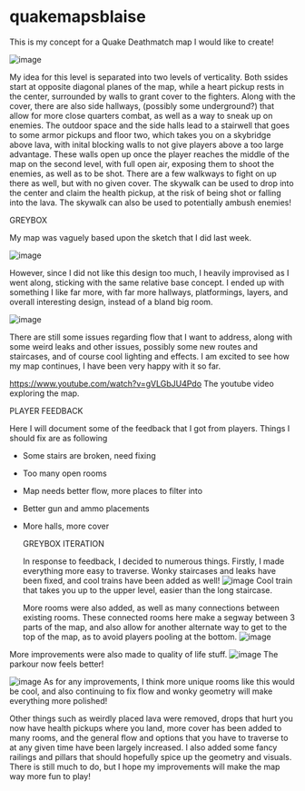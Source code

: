 # quakemapsblaise

This is my concept for a Quake Deathmatch map I would like to create!

![image](https://github.com/blaisecar/quakemapsblaise/assets/153130544/73d86313-2ad5-4b9a-9186-a7475b226699)

My idea for this level is separated into two levels of verticality. Both ssides start at opposite diagonal planes of the map, while a heart pickup rests in the center,
surrounded by walls to grant cover to the fighters. Along with the cover, there are also side hallways, (possibly some underground?) that allow for more close quarters combat, as well as a way to sneak up on enemies. The outdoor space and the side halls lead to a stairwell that goes to some armor pickups and floor two, which takes you on a skybridge above lava, with inital blocking walls to not give players above a too large advantage. These walls open up once the player reaches the middle of the map on the second level, with full open air, exposing them to shoot the enemies, as well as to be shot. There are a few walkways to fight on up there as well, but with no given cover.
The skywalk can be used to drop into the center and claim the health pickup, at the risk of being shot or falling into the lava. The skywalk can also be used to potentially ambush enemies!


GREYBOX 


My map was vaguely based upon the sketch that I did last week.

![image](https://github.com/blaisecar/quakemapsblaise/assets/153130544/73d86313-2ad5-4b9a-9186-a7475b226699)

However, since I did not like this design too much, I heavily improvised as I went along, sticking with the same relative base concept.
I ended up with something I like far more, with far more hallways, platformings, layers, and overall interesting design, instead of a bland
big room.


![image](https://github.com/blaisecar/quakemapsblaise/assets/153130544/ef209bc8-fb1c-4e5a-8e84-3ee23f47296a)

There are still some issues regarding flow that I want to address, along with some weird leaks and other issues, possibly some new routes and staircases,
and of course cool lighting and effects. I am excited to see how my map continues, I have been very happy with it so far.

https://www.youtube.com/watch?v=gVLGbJU4Pdo 
The youtube video exploring the map.

PLAYER FEEDBACK

Here I will document some of the feedback that I got from players. 
Things I should fix are as following
- Some stairs are broken, need fixing
- Too many open rooms
- Map needs better flow, more places to filter into
- Better gun and ammo placements
- More halls, more cover

  GREYBOX ITERATION

  In response to feedback, I decided to numerous things. Firstly, I made everything more easy to traverse. Wonky staircases and leaks have been fixed, and cool trains have been added as well!
  ![image](https://github.com/blaisecar/quakemapsblaise/assets/153130544/07ef068b-f1aa-4e27-bae0-f0696439b4ce)
  Cool train that takes you up to the upper level, easier than the long staircase.

  More rooms were also added, as well as many connections between existing rooms. These connected rooms here make a segway between 3 parts of the map, and also allow for another alternate way to get to the
  top of the map, as to avoid players pooling at the bottom.
  ![image](https://github.com/blaisecar/quakemapsblaise/assets/153130544/735edd5a-0869-4d54-9064-bb80193743d1)

More improvements were also made to quality of life stuff. 
![image](https://github.com/blaisecar/quakemapsblaise/assets/153130544/2c827480-edaf-406b-a1b4-d1401afb2aae)
The parkour now feels better!

![image](https://github.com/blaisecar/quakemapsblaise/assets/153130544/90f7055a-7957-4ddc-ac8a-56efa3f18b9a)
As for any improvements, I think more unique rooms like this would be cool, and also continuing to fix flow and wonky geometry will make everything more polished!

Other things such as weirdly placed lava were removed, drops that hurt you now have health pickups where you land, more cover has been added to many rooms, and the general flow and options that you have to traverse to at any given time have been largely increased. I also added some fancy railings and pillars that should hopefully spice up the geometry and visuals.
There is still much to do, but I hope my improvements will make the map way more fun to play!

